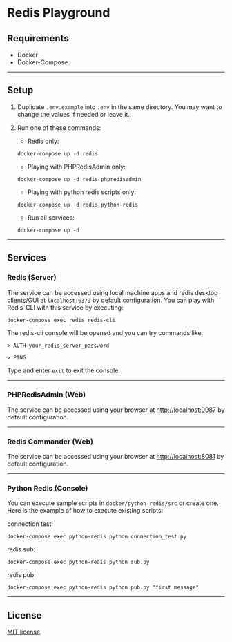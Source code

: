 # Redis Playground

## Requirements

- Docker
- Docker-Compose

___________

## Setup

1. Duplicate `.env.example` into `.env` in the same directory. You may want to change the values if needed or leave it.

2. Run one of these commands:

    - Redis only:
    ```
    docker-compose up -d redis
    ```

    - Playing with PHPRedisAdmin only:
    ```
    docker-compose up -d redis phpredisadmin
    ```

    - Playing with python redis scripts only:
    ```
    docker-compose up -d redis python-redis
    ```

    - Run all services:
    ```
    docker-compose up -d
    ```

____________

## Services

### Redis (Server)

The service can be accessed using local machine apps and redis desktop clients/GUI at `localhost:6379` by default configuration.
You can play with Redis-CLI with this service by executing:

```
docker-compose exec redis redis-cli
```

The redis-cli console will be opened and you can try commands like:

```
> AUTH your_redis_server_password
```

```
> PING
```

Type and enter `exit` to exit the console.

____________
### PHPRedisAdmin (Web)

The service can be accessed using your browser at [http://localhost:9987](http://localhost:9987) by default configuration.

____________

### Redis Commander (Web)

The service can be accessed using your browser at [http://localhost:8081](http://localhost:8081) by default configuration.
____________
### Python Redis (Console)

You can execute sample scripts in `docker/python-redis/src` or create one. Here is the example of how to execute existing scripts:

connection test:
```
docker-compose exec python-redis python connection_test.py
```

redis sub:
```
docker-compose exec python-redis python sub.py
```

redis pub:
```
docker-compose exec python-redis python pub.py "first message"
```
____________

## License

[MIT license](https://opensource.org/licenses/MIT)
